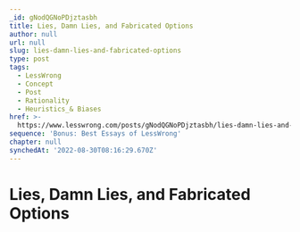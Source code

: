 ```yaml
---
_id: gNodQGNoPDjztasbh
title: Lies, Damn Lies, and Fabricated Options
author: null
url: null
slug: lies-damn-lies-and-fabricated-options
type: post
tags:
  - LessWrong
  - Concept
  - Post
  - Rationality
  - Heuristics_& Biases
href: >-
  https://www.lesswrong.com/posts/gNodQGNoPDjztasbh/lies-damn-lies-and-fabricated-options
sequence: 'Bonus: Best Essays of LessWrong'
chapter: null
synchedAt: '2022-08-30T08:16:29.670Z'
---
```

# Lies, Damn Lies, and Fabricated Options

